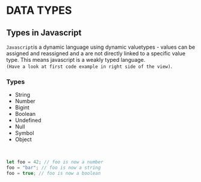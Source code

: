 # DATA TYPES

## Types in Javascript
`Javascript`is a dynamic language using dynamic valuetypes - values can be assigned and reassigned and a are not directly linked to a specific value type. This means javascript is a weakly typed language.
<br>
`(Have a look at first code example in right side of the view)`.

### Types
* String
* Number
* Bigint
* Boolean
* Undefined
* Null
* Symbol
* Object

<br>

```javascript
let foo = 42; // foo is now a number
foo = "bar"; // foo is now a string
foo = true; // foo is now a boolean
```